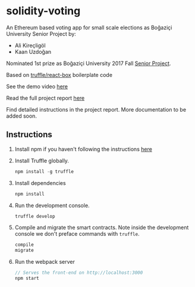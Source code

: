 # solidity-voting
An Ethereum based voting app for small scale elections as Boğaziçi University Senior Project by:
- Ali Kireçligöl
- Kaan Uzdoğan

Nominated 1st prize as Boğaziçi University 2017 Fall [Senior Project](https://www.cmpe.boun.edu.tr/content/ebloc-blockchain-voting).

Based on [truffle/react-box](https://github.com/truffle-box/react-box) boilerplate code

See the demo video [here](https://www.youtube.com/watch?v=yxlFhs991U8)

Read the full project report [here](https://drive.google.com/open?id=1CMbabqKH2M28DD5l4BbtBRgLWB-77_i4)

Find detailed instructions in the project report. More documentation to be added soon.

## Instructions
1. Install npm if you haven't following the instructions [here](https://docs.npmjs.com/getting-started/installing-node)

2. Install Truffle globally.
    ```javascript
    npm install -g truffle
    ```
3. Install dependencies
    ```javascript
    npm install
    ```
4. Run the development console.
    ```javascript
    truffle develop
    ```
4. Compile and migrate the smart contracts. Note inside the development console we don't preface commands with `truffle`.
    ```javascript
    compile
    migrate
    ```
5. Run the webpack server
    ```javascript
    // Serves the front-end on http://localhost:3000
    npm start
    ```
